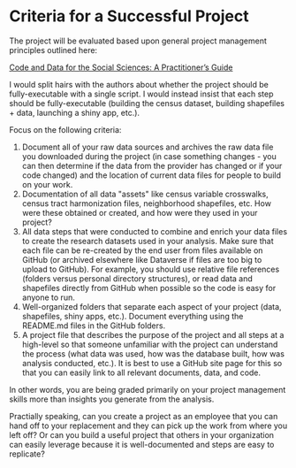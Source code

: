 # Criteria for a Successful Project

The project will be evaluated based upon general project management principles outlined here:

[Code and Data for the Social Sciences: A Practitioner’s Guide](https://web.stanford.edu/~gentzkow/research/CodeAndData.pdf)

I would split hairs with the authors about whether the project should be fully-executable with a single script. I would instead insist that each step should be fully-executable (building the census dataset, building shapefiles + data, launching a shiny app, etc.). 

Focus on the following criteria:

1. Document all of your raw data sources and archives the raw data file you downloaded during the project (in case something changes - you can then determine if the data from the provider has changed or if your code changed) and the location of current data files for people to build on your work.  
2. Documentation of all data "assets" like census variable crosswalks, census tract harmonization files, neighborhood shapefiles, etc. How were these obtained or created, and how were they used in your project?   
3. All data steps that were conducted to combine and enrich your data files to create the research datasets used in your analysis. Make sure that each file can be re-created by the end user from files available on GitHub (or archived elsewhere like Dataverse if files are too big to upload to GitHub). For example, you should use relative file references (folders versus personal directory structures), or read data and shapefiles directly from GitHub when possible so the code is easy for anyone to run.   
4. Well-organized folders that separate each aspect of your project (data, shapefiles, shiny apps, etc.). Document everything using the README.md files in the GitHub folders.   
5. A project file that describes the purpose of the project and all steps at a high-level so that someone unfamiliar with the project can understand the process (what data was used, how was the database built, how was analysis conducted, etc.). It is best to use a GitHub site page for this so that you can easily link to all relevant documents, data, and code. 

In other words, you are being graded primarily on your project management skills more than insights you generate from the analysis. 

Practially speaking, can you create a project as an employee that you can hand off to your replacement and they can pick up the work from where you left off? Or can you build a useful project that others in your organization can easily leverage because it is well-documented and steps are easy to replicate? 
